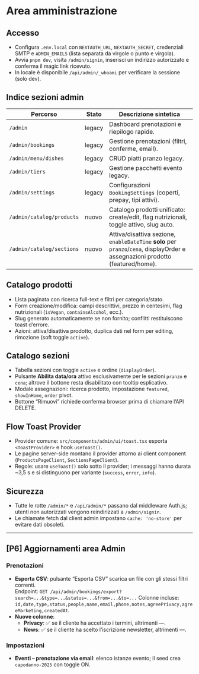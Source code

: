 # Area amministrazione

## Accesso
- Configura `.env.local` con `NEXTAUTH_URL`, `NEXTAUTH_SECRET`, credenziali SMTP e `ADMIN_EMAILS` (lista separata da virgole o punto e virgola).
- Avvia `pnpm dev`, visita `/admin/signin`, inserisci un indirizzo autorizzato e conferma il magic link ricevuto.
- In locale è disponibile `/api/admin/_whoami` per verificare la sessione (solo dev).

## Indice sezioni admin
| Percorso | Stato | Descrizione sintetica |
| --- | --- | --- |
| `/admin` | legacy | Dashboard prenotazioni e riepilogo rapide. |
| `/admin/bookings` | legacy | Gestione prenotazioni (filtri, conferme, email). |
| `/admin/menu/dishes` | legacy | CRUD piatti pranzo legacy. |
| `/admin/tiers` | legacy | Gestione pacchetti evento legacy. |
| `/admin/settings` | legacy | Configurazioni `BookingSettings` (coperti, prepay, tipi attivi). |
| `/admin/catalog/products` | nuovo | Catalogo prodotti unificato: create/edit, flag nutrizionali, toggle attivo, slug auto. |
| `/admin/catalog/sections` | nuovo | Attiva/disattiva sezione, `enableDateTime` **solo** per `pranzo`/`cena`, displayOrder e assegnazioni prodotto (featured/home). |

## Catalogo prodotti
- Lista paginata con ricerca full-text e filtri per categoria/stato.
- Form creazione/modifica: campi descrittivi, prezzo in centesimi, flag nutrizionali (`isVegan`, `containsAlcohol`, ecc.).
- Slug generato automaticamente se non fornito; conflitti restituiscono toast d’errore.
- Azioni: attiva/disattiva prodotto, duplica dati nel form per editing, rimozione (soft toggle `active`).

## Catalogo sezioni
- Tabella sezioni con toggle `active` e ordine (`displayOrder`).
- Pulsante **Abilita data/ora** attivo esclusivamente per le sezioni `pranzo` e `cena`; altrove il bottone resta disabilitato con tooltip esplicativo.
- Modale assegnazioni: ricerca prodotto, impostazione `featured`, `showInHome`, `order` pivot.
- Bottone “Rimuovi” richiede conferma browser prima di chiamare l’API DELETE.

## Flow Toast Provider
- Provider comune: `src/components/admin/ui/toast.tsx` esporta `<ToastProvider>` e hook `useToast()`.
- Le pagine server-side montano il provider attorno ai client component (`ProductsPageClient`, `SectionsPageClient`).
- Regole: usare `useToast()` solo sotto il provider; i messaggi hanno durata ~3,5 s e si distinguono per variante (`success`, `error`, `info`).

## Sicurezza
- Tutte le rotte `/admin/*` e `/api/admin/*` passano dal middleware Auth.js; utenti non autorizzati vengono reindirizzati a `/admin/signin`.
- Le chiamate fetch dal client admin impostano `cache: 'no-store'` per evitare dati obsoleti.
---

## [P6] Aggiornamenti area Admin

### Prenotazioni
- **Esporta CSV**: pulsante “Esporta CSV” scarica un file con gli stessi filtri correnti.  
  Endpoint: `GET /api/admin/bookings/export?search=...&type=...&status=...&from=...&to=...`
  Colonne incluse: `id,date,type,status,people,name,email,phone,notes,agreePrivacy,agreeMarketing,createdAt`.
- **Nuove colonne**:
  - **Privacy**: ✅ se il cliente ha accettato i termini, altrimenti —.
  - **News**: ✅ se il cliente ha scelto l’iscrizione newsletter, altrimenti —.

### Impostazioni
- **Eventi – prenotazione via email**: elenco istanze evento; il seed crea `capodanno-2025` con toggle ON.
